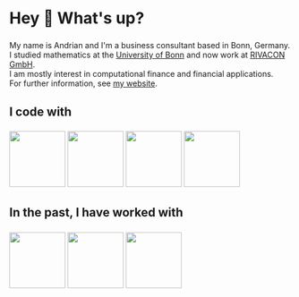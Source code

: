 <h1 align="left">Hey 👋 What's up?</h1>

###

<p align="left">
  My name is Andrian and I'm a business consultant based in Bonn, Germany.<br>
  I studied mathematics at the <a href="https://www.uni-bonn.de/en">University of Bonn</a> and now work at <a href="https://www.rivacon.com/">RIVACON GmbH</a>.<br>
  I am mostly interest in computational finance and financial applications.<br>
  For further information, see <a href="https://andrian.arutyunov.de/">my website</a>.
</p>

###

<h2 align="left">I code with</h2>

###

<div align="left">
  <img src="https://cdn.jsdelivr.net/gh/devicons/devicon@latest/icons/python/python-original.svg" width="100" />
  <img src="https://cdn.jsdelivr.net/gh/devicons/devicon@latest/icons/microsoftsqlserver/microsoftsqlserver-original-wordmark.svg" width="100" />
  <img src="https://cdn.jsdelivr.net/gh/devicons/devicon@latest/icons/rust/rust-original.svg" width="100" />
  <img src="https://cdn.jsdelivr.net/gh/devicons/devicon@latest/icons/git/git-plain-wordmark.svg" width="100" />
</div>

###

<h2 align="left">In the past, I have worked with</h2>

###

<div align="left">
  <img src="https://cdn.jsdelivr.net/gh/devicons/devicon@latest/icons/cplusplus/cplusplus-original.svg" width="100" />
  <img src="https://cdn.jsdelivr.net/gh/devicons/devicon@latest/icons/csharp/csharp-original.svg" width="100" />
  <img src="https://cdn.jsdelivr.net/gh/devicons/devicon@latest/icons/r/r-original.svg" width="100" />
</div>

###

